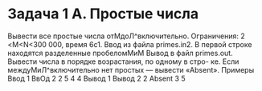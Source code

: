 

# Задача 1 А. Простые числа
Вывести все простые числа отМдоЛ^включительно.
Ограничения: 2 <M<N<300 000, время 6с1.
Ввод из файла primes.in2. B первой строке находятся разделенные пробеломМиМ
Вывод в файл primes.out. Вывести числа в порядке возрастания, по одному в стро-
ке. Если междуМиЛ^включительно нет простых — вывести «Absent».
Примеры
Ввод 1 ВвОд 2
2 5 4 4
Вывод 1 Вывод 2
2 Absent
3
5 
